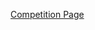 [Competition Page](https://datahack.analyticsvidhya.com/contest/data-science-hackathon-cross-sell-target-the-right)
